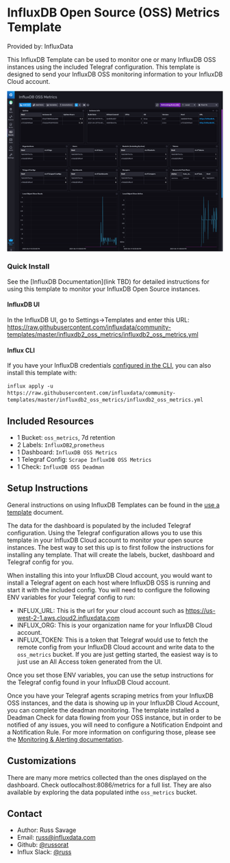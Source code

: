 # InfluxDB Open Source (OSS) Metrics Template

Provided by: InfluxData

This InfluxDB Template can be used to monitor one or many InfluxDB OSS instances using the included Telegraf configuration. This template is designed to send your InfluxDB OSS monitoring information to your InfluxDB Cloud account.

![InfluxDB 2 Dashboard Screenshot](img/influxdb2-dashboard.png)

### Quick Install

See the [InfluxDB Documentation](link TBD) for detailed instructions for using this template to monitor your InfluxDB Open Source instances.

#### InfluxDB UI
In the InfluxDB UI, go to Settings->Templates and enter this URL: https://raw.githubusercontent.com/influxdata/community-templates/master/influxdb2_oss_metrics/influxdb2_oss_metrics.yml

#### Influx CLI
If you have your InfluxDB credentials [configured in the CLI](https://v2.docs.influxdata.com/v2.0/reference/cli/influx/config/), you can also install this template with:

```
influx apply -u https://raw.githubusercontent.com/influxdata/community-templates/master/influxdb2_oss_metrics/influxdb2_oss_metrics.yml
```

## Included Resources

- 1 Bucket: `oss_metrics`, 7d retention
- 2 Labels: `InfluxDB2`,`prometheus`
- 1 Dashboard: `InfluxDB OSS Metrics`
- 1 Telegraf Config: `Scrape InfluxDB OSS Metrics`
- 1 Check: `InfluxDB OSS Deadman`

## Setup Instructions

General instructions on using InfluxDB Templates can be found in the [use a template](../docs/use_a_template.md) document.

The data for the dashboard is populated by the included Telegraf configuration. Using the Telegraf configuration allows you to use this template in your InfluxDB Cloud account to monitor your open source instances. The best way to set this up is to first follow the instructions for installing any template. That will create the labels, bucket, dashboard and Telegraf config for you.
  
When installing this into your InfluxDB Cloud account, you would want to install a Telegraf agent on each host where InfluxDB OSS is running and start it with the included config. You will need to configure the following ENV variables for your Telegraf config to run:
    
- INFLUX_URL: This is the url for your cloud account such as https://us-west-2-1.aws.cloud2.influxdata.com
- INFLUX_ORG: This is your organization name for your InfluxDB Cloud account.
- INFLUX_TOKEN: This is a token that Telegraf would use to fetch the remote config from your InfluxDB Cloud account and write data to the `oss_metrics` bucket. If you are just getting started, the easiest way is to just use an All Access token generated from the UI.

Once you set those ENV variables, you can use the setup instructions for the Telegraf config found in your InfluxDB Cloud account.

Once you have your Telegraf agents scraping metrics from your InfluxDB OSS instances, and the data is showing up in your InfluxDB Cloud Account, you can complete the deadman monitoring. The template installed a Deadman Check for data flowing from your OSS instance, but in order to be notified of any issues, you will need to configure a Notification Endpoint and a Notification Rule. For more information on configuring those, please see the [Monitoring & Alerting documentation](https://docs.influxdata.com/influxdb/cloud/monitor-alert/).

## Customizations

There are many more metrics collected than the ones displayed on the dashboard. Check outlocalhost:8086/metrics for a full list. They are also available by exploring the data populated inthe `oss_metrics` bucket.

## Contact

- Author: Russ Savage
- Email: russ@influxdata.com
- Github: [@russorat](https://github.com/russorat)
- Influx Slack: [@russ](https://influxdata.com/slack)
